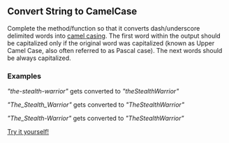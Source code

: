 ## Convert String to CamelCase

Complete the method/function so that it converts dash/underscore delimited words into [camel casing](https://en.wikipedia.org/wiki/Camel_case). The first word within the output should be capitalized only if the original word was capitalized (known as Upper Camel Case, also often referred to as Pascal case). The next words should be always capitalized.

### Examples

_"the-stealth-warrior"_ gets converted to _"theStealthWarrior"_

_"The_Stealth_Warrior"_ gets converted to _"TheStealthWarrior"_

_"The_Stealth-Warrior"_ gets converted to _"TheStealthWarrior"_

[Try it yourself!](https://www.codewars.com/kata/517abf86da9663f1d2000003)